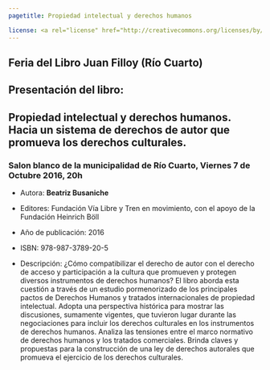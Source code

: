 ```yaml
---
pagetitle: Propiedad intelectual y derechos humanos

license: <a rel="license" href="http://creativecommons.org/licenses/by/4.0/"><img alt="Creative Commons License" style="border-width:0" src="https://i.creativecommons.org/l/by/4.0/88x31.png" /></a><br />This work is licensed under a <a rel="license" href="http://creativecommons.org/licenses/by/4.0/">Creative Commons Attribution 4.0 International License</a>.
---
```


## Feria del Libro Juan Filloy (Río Cuarto)

## Presentación del libro: 
## Propiedad intelectual y derechos humanos. Hacia un sistema de derechos de autor que promueva los derechos culturales.

### Salon blanco de la municipalidad de Río Cuarto, Viernes 7 de Octubre 2016, 20h

- Autora: **Beatriz Busaniche**
- Editores: Fundación Vía Libre y Tren en movimiento, con el apoyo de la Fundación Heinrich Böll
- Año de publicación: 2016
- ISBN: 978-987-3789-20-5

- Descripción: ¿Cómo compatibilizar el derecho de autor con el derecho de acceso y participación a la cultura que promueven y protegen diversos instrumentos de derechos humanos? El libro aborda esta cuestión a través de un estudio pormenorizado de los principales pactos de Derechos Humanos y tratados internacionales de propiedad intelectual. Adopta una perspectiva histórica para mostrar las discusiones, sumamente vigentes, que tuvieron lugar durante las negociaciones para incluir los derechos culturales en los instrumentos de derechos humanos. Analiza las tensiones entre el marco normativo de derechos humanos y los tratados comerciales. Brinda claves y propuestas para la construcción de una ley de derechos autorales que promueva el ejercicio de los derechos culturales.
